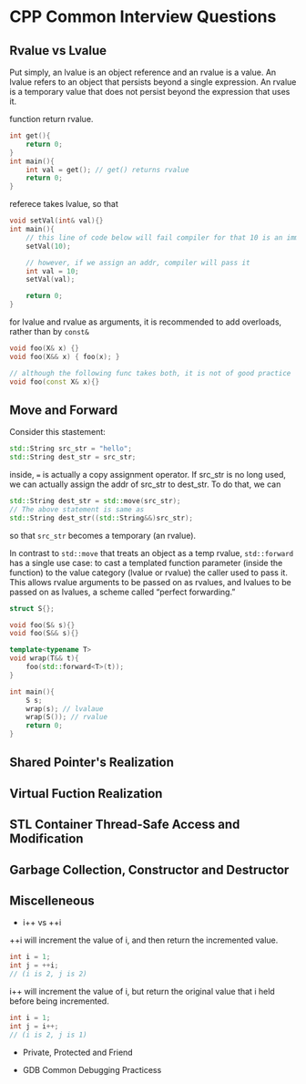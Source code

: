 # CPP Common Interview Questions

## Rvalue vs Lvalue

Put simply, an lvalue is an object reference and an rvalue is a value. An lvalue refers to an object that persists beyond a single expression. An rvalue is a temporary value that does not persist beyond the expression that uses it.

function return rvalue.

```cpp
int get(){
    return 0;
}
int main(){
    int val = get(); // get() returns rvalue
    return 0;
}
```

referece takes lvalue, so that
```cpp
void setVal(int& val){}
int main(){
    // this line of code below will fail compiler for that 10 is an immediate val (a temp rvalue)
    setVal(10);

    // however, if we assign an addr, compiler will pass it
    int val = 10;
    setVal(val);

    return 0;
}

```

for lvalue and rvalue as arguments, it is recommended to add overloads, rather than by `const&`
```cpp
void foo(X& x) {}
void foo(X&& x) { foo(x); }

// although the following func takes both, it is not of good practice
void foo(const X& x){}
```

## Move and Forward

Consider this stastement:

```cpp
std::String src_str = "hello";
std::String dest_str = src_str;
```

inside, `=` is actually a copy assignment operator. If src_str is no long used, we can actually assign the addr of src_str to dest_str. To do that, we can

```cpp
std::String dest_str = std::move(src_str);
// The above statement is same as
std::String dest_str((std::String&&)src_str);
```
so that `src_str` becomes a temporary (an rvalue).

In contrast to `std::move` that treats an object as a temp rvalue, `std::forward` has a single use case: to cast a templated function parameter (inside the function) to the value category (lvalue or rvalue) the caller used to pass it. This allows rvalue arguments to be passed on as rvalues, and lvalues to be passed on as lvalues, a scheme called “perfect forwarding.”

```cpp
struct S{};

void foo(S& s){}
void foo(S&& s){}

template<typename T>
void wrap(T&& t){
    foo(std::forward<T>(t));
}

int main(){
    S s;
    wrap(s); // lvalaue
    wrap(S()); // rvalue
    return 0;
}
```

## Shared Pointer's Realization

## Virtual Fuction Realization

## STL Container Thread-Safe Access and Modification

## Garbage Collection, Constructor and Destructor

## Miscelleneous

* i++ vs ++i

++i will increment the value of i, and then return the incremented value.
```cpp
int i = 1;
int j = ++i;
// (i is 2, j is 2)
```
i++ will increment the value of i, but return the original value that i held before being incremented.
```cpp
int i = 1;
int j = i++;
// (i is 2, j is 1)
```

* Private, Protected and Friend

* GDB Common Debugging Practicess